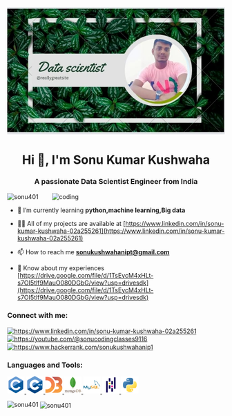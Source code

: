 ![logo](https://github.com/Sonu401/Sonu401/blob/main/Github.Banner.png.jpeg)
<h1 align="center">Hi 👋, I'm Sonu Kumar Kushwaha</h1>
<h3 align="center">A passionate Data Scientist Engineer from India</h3>
<img align="right"alt="coding" width="400" src="https://camo.githubusercontent.com/cae12fddd9d6982901d82580bdf321d81fb299141098ca1c2d4891870827bf17/68747470733a2f2f6d69726f2e6d656469756d2e636f6d2f6d61782f313336302f302a37513379765349765f7430696f4a2d5a2e676966">

<p align="left"> <img src="https://komarev.com/ghpvc/?username=sonu401&label=Profile%20views&color=0e75b6&style=flat" alt="sonu401" /> </p>

- 🌱 I’m currently learning **python,machine learning,Big data**

- 👨‍💻 All of my projects are available at [https://www.linkedin.com/in/sonu-kumar-kushwaha-02a255261](https://www.linkedin.com/in/sonu-kumar-kushwaha-02a255261)

- 📫 How to reach me **sonukushwahanipt@gmail.com**

- 📄 Know about my experiences [https://drive.google.com/file/d/1TsEycM4xHLt-s7OI5tlf9MauO080DGbG/view?usp=drivesdk](https://drive.google.com/file/d/1TsEycM4xHLt-s7OI5tlf9MauO080DGbG/view?usp=drivesdk)

<h3 align="left">Connect with me:</h3>
<p align="left">
<a href="https://linkedin.com/in/https://www.linkedin.com/in/sonu-kumar-kushwaha-02a255261" target="blank"><img align="center" src="https://raw.githubusercontent.com/rahuldkjain/github-profile-readme-generator/master/src/images/icons/Social/linked-in-alt.svg" alt="https://www.linkedin.com/in/sonu-kumar-kushwaha-02a255261" height="30" width="40" /></a>
<a href="https://www.youtube.com/c/https://youtube.com/@sonucodingclasses9116" target="blank"><img align="center" src="https://raw.githubusercontent.com/rahuldkjain/github-profile-readme-generator/master/src/images/icons/Social/youtube.svg" alt="https://youtube.com/@sonucodingclasses9116" height="30" width="40" /></a>
<a href="https://www.hackerrank.com/https://www.hackerrank.com/sonukushwahanip1" target="blank"><img align="center" src="https://raw.githubusercontent.com/rahuldkjain/github-profile-readme-generator/master/src/images/icons/Social/hackerrank.svg" alt="https://www.hackerrank.com/sonukushwahanip1" height="30" width="40" /></a>
</p>

<h3 align="left">Languages and Tools:</h3>
<p align="left"> <a href="https://www.cprogramming.com/" target="_blank" rel="noreferrer"> <img src="https://raw.githubusercontent.com/devicons/devicon/master/icons/c/c-original.svg" alt="c" width="40" height="40"/> </a> <a href="https://www.w3schools.com/cpp/" target="_blank" rel="noreferrer"> <img src="https://raw.githubusercontent.com/devicons/devicon/master/icons/cplusplus/cplusplus-original.svg" alt="cplusplus" width="40" height="40"/> </a> <a href="https://d3js.org/" target="_blank" rel="noreferrer"> <img src="https://raw.githubusercontent.com/devicons/devicon/master/icons/d3js/d3js-original.svg" alt="d3js" width="40" height="40"/> </a> <a href="https://www.mongodb.com/" target="_blank" rel="noreferrer"> <img src="https://raw.githubusercontent.com/devicons/devicon/master/icons/mongodb/mongodb-original-wordmark.svg" alt="mongodb" width="40" height="40"/> </a> <a href="https://www.mysql.com/" target="_blank" rel="noreferrer"> <img src="https://raw.githubusercontent.com/devicons/devicon/master/icons/mysql/mysql-original-wordmark.svg" alt="mysql" width="40" height="40"/> </a> <a href="https://pandas.pydata.org/" target="_blank" rel="noreferrer"> <img src="https://raw.githubusercontent.com/devicons/devicon/2ae2a900d2f041da66e950e4d48052658d850630/icons/pandas/pandas-original.svg" alt="pandas" width="40" height="40"/> </a> <a href="https://www.python.org" target="_blank" rel="noreferrer"> <img src="https://raw.githubusercontent.com/devicons/devicon/master/icons/python/python-original.svg" alt="python" width="40" height="40"/> </a> </p>

<p><img align="left" src="https://github-readme-stats.vercel.app/api/top-langs?username=sonu401&show_icons=true&locale=en&layout=compact" alt="sonu401" /></p>

<p>&nbsp;<img align="center" src="https://github-readme-stats.vercel.app/api?username=sonu401&show_icons=true&locale=en" alt="sonu401" /></p>

